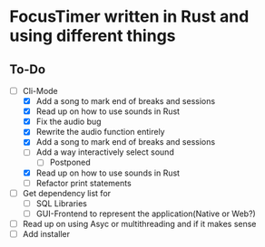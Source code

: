 # FocusTimer written in Rust and using different things

## To-Do 


- [ ] Cli-Mode
  - [x] Add a song to mark end of breaks and sessions 
  - [x] Read up on how to use sounds in Rust
  - [x] Fix the audio bug
  - [x] Rewrite the audio function entirely
  - [x] Add a song to mark end of breaks and sessions
  - [ ] Add a way interactively select sound
    - [ ] Postponed
  - [x] Read up on how to use sounds in Rust
  - [ ] Refactor print statements
- [ ] Get dependency list for
  - [ ] SQL Libraries
  - [ ] GUI-Frontend to represent the application(Native or Web?)
- [ ] Read up on using Asyc or multithreading and if it makes sense
- [ ] Add installer
